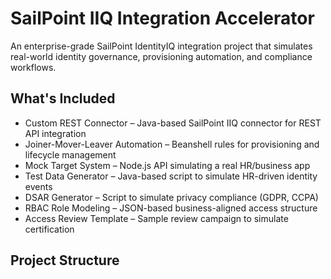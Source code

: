 # SailPoint IIQ Integration Accelerator

An enterprise-grade SailPoint IdentityIQ integration project that simulates real-world identity governance, provisioning automation, and compliance workflows.

## What's Included

- Custom REST Connector – Java-based SailPoint IIQ connector for REST API integration
- Joiner-Mover-Leaver Automation – Beanshell rules for provisioning and lifecycle management
- Mock Target System – Node.js API simulating a real HR/business app
- Test Data Generator – Java-based script to simulate HR-driven identity events
- DSAR Generator – Script to simulate privacy compliance (GDPR, CCPA)
- RBAC Role Modeling – JSON-based business-aligned access structure
- Access Review Template – Sample review campaign to simulate certification

## Project Structure

